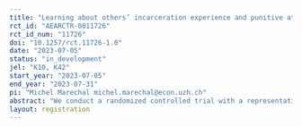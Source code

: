 ```yaml
---
title: "Learning about others’ incarceration experience and punitive attitudes"
rct_id: "AEARCTR-0011726"
rct_id_num: "11726"
doi: "10.1257/rct.11726-1.0"
date: "2023-07-05"
status: "in_development"
jel: "K10, K42"
start_year: "2023-07-05"
end_year: "2023-07-31"
pi: "Michel Marechal michel.marechal@econ.uzh.ch"
abstract: "We conduct a randomized controlled trial with a representative sample of the Swiss adult population to study the effect of leaning about others’ prison experience on public attitudes towards law and order and perception of subjective wellbeing during incarceration."
layout: registration
---
```


